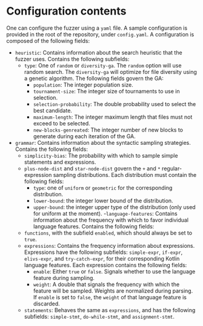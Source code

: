 # Configuration contents

One can configure the fuzzer using a `yaml` file. A sample configuration is provided in the root of the repository, under `config.yaml`. A configuration is composed of the following fields:

- `heuristic`: Contains information about the search heuristic that the fuzzer uses. Contains the following subfields:
  - `type`: One of `random` or `diversity-ga`. The `random` option will use random search. The `diversity-ga` will optimize for file diversity using a genetic algorithm. The following fields govern the GA:
    - `population`: The integer population size.
    - `tournament-size`: The integer size of tournaments to use in selection.
    - `selection-probability`: The double probability used to select the best candidate.
    - `maximum-length`: The integer maximum length that files must not exceed to be selected.
    - `new-blocks-genreated`: The integer number of new blocks to generate during each iteration of the GA.
- `grammar`: Contains information about the syntactic sampling strategies. Contains the following fields:
  - `simplicity-bias`: The probability with which to sample simple statements and expressions.
  - `plus-node-dist` and `star-node-dist` govern the `+` and `*` regular-expression sampling distributions. Each distribution must contain the following fields:
    - `type`: one of `uniform` or `geometric` for the corresponding distribution.
    - `lower-bound`: the integer lower bound of the distribution.
    - `upper-bound`: the integer upper type of the distribution (only used for uniform at the moment).
-`language-features`: Contains information about the frequency with which to favor individual language features. Contains the following fields:
  - `functions`, with the subfield `enabled`, which should always be set to `true`.
  - `expressions`: Contains the frequency information about expressions. Expressions have the following subfields: `simple-expr`, `if-expr`, `elivs-expr`, and `try-catch-expr`, for their corresponding Kotlin language features. Each expression contains the following fields:
    - `enable`: Either `true` or `false`. Signals whether to use the language feature during sampling.
    - `weight`: A double that signals the frequency with which the feature will be sampled. Weights are normalized during parsing. If `enable` is set to `false`, the `weight` of that language feature is discarded.
  - `statements`: Behaves the same as `expressions`, and has the following subfields: `simple-stmt`, `do-while-stmt`, and `assignment-stmt`.